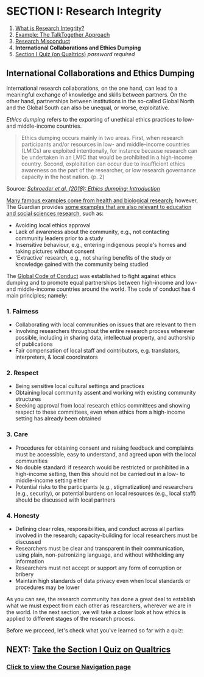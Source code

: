 # SECTION I: Research Integrity

1. [What is Research Integrity?](integrity.md)
2. [Example: The TalkTogether Approach](integrity-tt.md)
3. [Research Misconduct](integrity-misconduct.md)
4. **International Collaborations and Ethics Dumping**
5. [Section I Quiz (on Qualtrics)](https://oxfordeducation.eu.qualtrics.com/jfe/form/SV_8wFuwjJJSM46aIl) *password required*

## International Collaborations and Ethics Dumping

International research collaborations, on the one hand, can lead to a meaningful exchange of knowledge and skills between partners. On the other hand, partnerships between institutions in the so-called Global North and the Global South can also be unequal, or worse, exploitative.

_Ethics dumping_ refers to the exporting of unethical ethics practices to low- and middle-income countries.

> Ethics dumping occurs mainly in two areas. First, when research participants and/or resources in low- and middle-income countries (LMICs) are exploited intentionally, for instance because research can be undertaken in an LMIC that would be prohibited in a high-income country. Second, exploitation can occur due to insufficient ethics awareness on the part of the researcher, or low research governance capacity in the host nation. (p. 2)

Source: *[Schroeder et al. (2018): Ethics dumping: Introduction](https://link.springer.com/book/10.1007%2F978-3-319-64731-9)*

[Many famous examples come from health and biological research](https://theconversation.com/ethics-dumping-the-dark-side-of-international-research-88675); however, The Guardian provides [some examples that are also relevant to education and social sciences research](https://www.theguardian.com/higher-education-network/2018/aug/31/ethics-dumping-the-exploitative-side-of-academic-research), such as:

* Avoiding local ethics approval
* Lack of awareness about the community, e.g., not contacting community leaders prior to a study
* Insensitive behaviour, e.g., entering indigenous people's homes and taking pictures without consent
* 'Extractive' research, e.g., not sharing benefits of the study or knowledge gained with the community being studied

The [Global Code of Conduct](https://www.globalcodeofconduct.org/) was established to fight against ethics dumping and to promote equal partnerships between high-income and low- and middle-income countries around the world. The code of conduct has 4 main principles; namely:

### **1. Fairness**
  - Collaborating with local communities on issues that are relevant to them
  - Involving researchers throughout the entire research process wherever possible, including in sharing data, intellectual property, and authorship of publications
  - Fair compensation of local staff and contributors, e.g. translators, interpreters, & local coordinators
  
### **2. Respect**
  - Being sensitive local cultural settings and practices
  - Obtaining local community assent and working with existing community structures
  - Seeking approval from local research ethics committees and showing respect to these committees, even when ethics from a high-income setting has already been obtained
  
### **3. Care**
  - Procedures for obtaining consent and raising feedback and complaints must be accessible, easy to understand, and agreed upon with the local communities
  - No double standard: if research would be restricted or prohibited in a high-income setting, then this should not be carried out in a low- to middle-income setting either
  - Potential risks to the participants (e.g., stigmatization) and researchers (e.g., security), or potential burdens on local resources (e.g., local staff) should be discussed with local partners
  
### **4. Honesty**
  - Defining clear roles, responsibilities, and conduct across all parties involved in the research; capacity-building for local researchers must be discussed
  - Researchers must be clear and transparent in their communication, using plain, non-patronizing language, and without withholding any information
  - Researchers must not accept or support any form of corruption or bribery
  - Maintain high standards of data privacy even when local standards or procedures may be lower


As you can see, the research community has done a great deal to establish what we must expect from each other as researchers, wherever we are in the world. In the next section, we will take a closer look at how ethics is applied to different stages of the research process.

Before we proceed, let's check what you've learned so far with a quiz:

## NEXT: [Take the Section I Quiz on Qualtrics](https://oxfordeducation.eu.qualtrics.com/jfe/form/SV_8wFuwjJJSM46aIl)
### [Click to view the Course Navigation page](toc.md)
